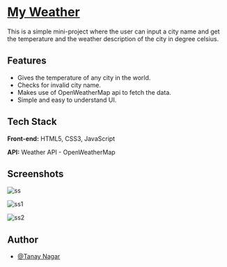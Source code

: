 # [My Weather](https://my-weather-tanay.netlify.app/)

This is a simple mini-project where the user can input a city name and get the temperature and the weather description of the city in degree celsius.

## Features

- Gives the temperature of any city in the world.
- Checks for invalid city name.
- Makes use of OpenWeatherMap api to fetch the data.
- Simple and easy to understand UI.

  
## Tech Stack

**Front-end:** HTML5, CSS3, JavaScript

**API:** Weather API - OpenWeatherMap
  
## Screenshots

![ss](https://user-images.githubusercontent.com/86257435/134953046-e0c7c5a7-95db-47ca-8476-80d9282387c6.PNG)

![ss1](https://user-images.githubusercontent.com/86257435/134953026-675c3967-a976-4244-a466-1fa50dd0d63c.PNG)

![ss2](https://user-images.githubusercontent.com/86257435/134953044-3d43715f-0fca-4e28-9b74-37b65620749c.PNG)

## Author

- [@Tanay Nagar](https://www.github.com/Tanay2409)
